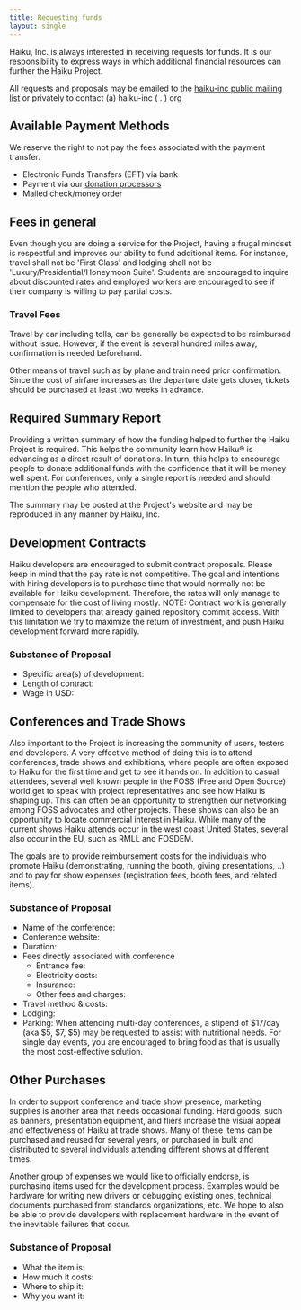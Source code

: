 ```yaml
---
title: Requesting funds
layout: single
---
```


Haiku, Inc. is always interested in receiving requests for funds. It is our responsibility to express ways in which additional financial resources can further the Haiku Project.

All requests and proposals may be emailed to the [haiku-inc public mailing list](https://www.freelists.org/list/haiku-inc "haiku-inc public mailing list") or privately to contact (a) haiku-inc ( . ) org

## Available Payment Methods
We reserve the right to not pay the fees associated with the payment transfer.
- Electronic Funds Transfers (EFT) via bank
- Payment via our [donation processors](https://www.haiku-inc.org/donate/ "donation processors")
- Mailed check/money order

## Fees in general
Even though you are doing a service for the Project, having a frugal mindset is respectful and improves our ability to fund additional items. For instance, travel shall not be 'First Class' and lodging shall not be 'Luxury/Presidential/Honeymoon Suite'. Students are encouraged to inquire about discounted rates and employed workers are encouraged to see if their company is willing to pay partial costs.

### Travel Fees
Travel by car including tolls, can be generally be expected to be reimbursed without issue. However, if the event is several hundred miles away, confirmation is needed beforehand.

Other means of travel such as by plane and train need prior confirmation. Since the cost of airfare increases as the departure date gets closer, tickets should be purchased at least two weeks in advance.

## Required Summary Report
Providing a written summary of how the funding helped to further the Haiku Project is required. This helps the community learn how Haiku® is advancing as a direct result of donations. In turn, this helps to encourage people to donate additional funds with the confidence that it will be money well spent. For conferences, only a single report is needed and should mention the people who attended.

The summary may be posted at the Project's website and may be reproduced in any manner by Haiku, Inc.

## Development Contracts
Haiku developers are encouraged to submit contract proposals. Please keep in mind that the pay rate is not competitive. The goal and intentions with hiring developers is to purchase time that would normally not be available for Haiku development. Therefore, the rates will only manage to compensate for the cost of living mostly. NOTE: Contract work is generally limited to developers that already gained repository commit access. With this limitation we try to maximize the return of investment, and push Haiku development forward more rapidly.

### Substance of Proposal
- Specific area(s) of development:
- Length of contract:
- Wage in USD:

## Conferences and Trade Shows
Also important to the Project is increasing the community of users, testers and developers. A very effective method of doing this is to attend conferences, trade shows and exhibitions, where people are often exposed to Haiku for the first time and get to see it hands on. In addition to casual attendees, several well known people in the FOSS (Free and Open Source) world get to speak with project representatives and see how Haiku is shaping up. This can often be an opportunity to strengthen our networking among FOSS advocates and other projects. These shows can also be an opportunity to locate commercial interest in Haiku. While many of the current shows Haiku attends occur in the west coast United States, several also occur in the EU, such as RMLL and FOSDEM.

The goals are to provide reimbursement costs for the individuals who promote Haiku (demonstrating, running the booth, giving presentations, ..) and to pay for show expenses (registration fees, booth fees, and related items).

### Substance of Proposal
- Name of the conference:
- Conference website:
- Duration:
- Fees directly associated with conference
	- Entrance fee:
	- Electricity costs:
	- Insurance:
	- Other fees and charges:
- Travel method & costs:
- Lodging:
- Parking:
When attending multi-day conferences, a stipend of $17/day (aka $5, $7, $5) may be requested to assist with nutritional needs. For single day events, you are encouraged to bring food as that is usually the most cost-effective solution.

## Other Purchases
In order to support conference and trade show presence, marketing supplies is another area that needs occasional funding. Hard goods, such as banners, presentation equipment, and fliers increase the visual appeal and effectiveness of Haiku at trade shows. Many of these items can be purchased and reused for several years, or purchased in bulk and distributed to several individuals attending different shows at different times.

Another group of expenses we would like to officially endorse, is purchasing items used for the development process. Examples would be hardware for writing new drivers or debugging existing ones, technical documents purchased from standards organizations, etc. We hope to also be able to provide developers with replacement hardware in the event of the inevitable failures that occur.

### Substance of Proposal
- What the item is:
- How much it costs:
- Where to ship it:
- Why you want it: